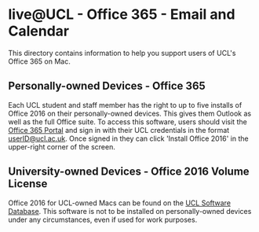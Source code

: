 # live@UCL - Office 365 - Email and Calendar
This directory contains information to help you support users of UCL's Office 365 on Mac.

## Personally-owned Devices - Office 365
Each UCL student and staff member has the right to up to five installs of Office 2016 on their personally-owned devices. This gives them Outlook as well as the full Office suite. To access this software, users should visit the [Office 365 Portal](https://portal.office.com) and sign in with their UCL credentials in the format userID@ucl.ac.uk. Once signed in they can click 'Install Office 2016' in the upper-right corner of the screen.

## University-owned Devices - Office 2016 Volume License
Office 2016 for UCL-owned Macs can be found on the [UCL Software Database](http://swdb.ucl.ac.uk/package/view/id/266). This software is not to be installed on personally-owned devices under any circumstances, even if used for work purposes.
